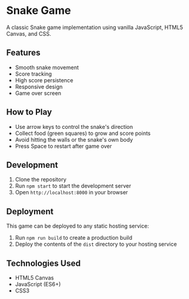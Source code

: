 # Snake Game

A classic Snake game implementation using vanilla JavaScript, HTML5 Canvas, and CSS.

## Features

- Smooth snake movement
- Score tracking
- High score persistence
- Responsive design
- Game over screen

## How to Play

- Use arrow keys to control the snake's direction
- Collect food (green squares) to grow and score points
- Avoid hitting the walls or the snake's own body
- Press Space to restart after game over

## Development

1. Clone the repository
2. Run `npm start` to start the development server
3. Open `http://localhost:8000` in your browser

## Deployment

This game can be deployed to any static hosting service:

1. Run `npm run build` to create a production build
2. Deploy the contents of the `dist` directory to your hosting service

## Technologies Used

- HTML5 Canvas
- JavaScript (ES6+)
- CSS3